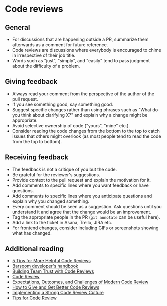 # Code reviews
## General
- For discussions that are happening outside a PR, summarize them afterwards as
  a comment for future reference.
- Code reviews are discussions where everybody is encouraged to chime in
  irrespective of their job title.
- Words such as "just", "simply", and "easily" tend to pass judgment about the
  difficulty of a problem.

## Giving feedback
- Always read your comment from the perspective of the author of the pull
  request.
- If you see something good, say something good.
- Suggest specific changes rather than using phrases such as "What do you think
  about clarifying X?" and explain why a change might be appropriate.
- Avoid selective ownership of code ("yours", "mine" etc.).
- Consider reading the code changes from the bottom to the top to catch issues
  that others might overlook (as most people tend to read the code from the
  top to bottom).

## Receiving feedback
- The feedback is not a critique of you but the code. 
- Be grateful for the reviewer's suggestions.
- Provide context to the pull request and explain the motivation for it.
- Add comments to specific lines where you want feedback or have questions.
- Add comments to specific lines where you anticipate questions and explain why
  you changed something.
- Every comment should be seen as a suggestion. Ask questions until you
  understand it and agree that the change would be an improvement.
- Tag the appropriate people in the PR (`git annotate` can be useful here).
- Add a link to the ticket in Asana, Trello, JIRA etc.
- For frontend changes, consider including GIFs or screenshots showing what has
  changed.

## Additional reading
- [5 Tips for More Helpful Code Reviews](https://thoughtbot.com/blog/five-tips-for-more-helpful-code-reviews)
- [Barsoom developer's handbook](https://github.com/barsoom/devbook)
- [Building Team Trust with Code Reviews](https://mpgarate.com/2020/05/27/building-trust-with-code-reviews.html)
- [Code Review](https://github.com/thoughtbot/guides/tree/master/code-review)
- [Expectations, Outcomes, and Challenges of Modern Code Review](https://www.microsoft.com/en-us/research/wp-content/uploads/2016/02/ICSE202013-codereview.pdf)
- [How to Give and Get Better Code Reviews](https://hackernoon.com/how-to-give-and-get-better-code-reviews-e011c3cda55e)
- [Implementing a Strong Code Review Culture](https://www.youtube.com/watch?v=PJjmw9TRB7s)
- [Tips for Code Review](https://thoughtbot.com/upcase/videos/tips-for-code-review)
